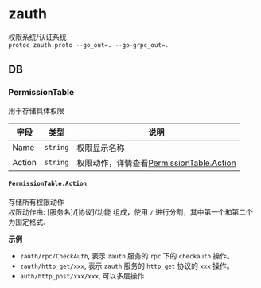 # zauth
权限系统/认证系统  
`protoc zauth.proto --go_out=. --go-grpc_out=.`  


## DB

### PermissionTable
用于存储具体权限   

字段|类型|说明
-|-|-
Name | `string` | 权限显示名称
Action | `string` | 权限动作，详情查看[PermissionTable.Action](#permissiontableaction)

#### `PermissionTable.Action`
存储所有权限动作  
权限动作由: [服务名]/[协议]/功能 组成，使用 `/` 进行分割，其中第一个和第二个为固定格式.  

**示例**
- `zauth/rpc/CheckAuth`, 表示 `zauth` 服务的 `rpc` 下的 `checkauth` 操作。
- `zauth/http_get/xxx`, 表示 `zauth` 服务的 `http_get` 协议的 `xxx` 操作。
- `auth/http_post/xxx/xxx`, 可以多层操作